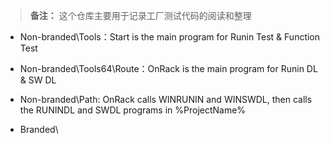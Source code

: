 > **备注：** 这个仓库主要用于记录工厂测试代码的阅读和整理

- Non-branded\Tools：Start is the main program for Runin Test & Function Test
- Non-branded\Tools64\Route：OnRack is the main program for Runin DL & SW DL
- Non-branded\Path: OnRack calls WINRUNIN and WINSWDL, then calls the RUNINDL and SWDL programs in %ProjectName%

- Branded\